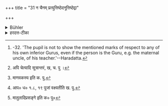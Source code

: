 +++
title = "31 न चैनम् प्रत्युत्तिष्ठेदनूत्तिष्ठेद्वा"

+++

<details><summary>Bühler</summary>

31. Nor, shall he rise to meet such an (inferior Guru) or rise after him, [^11] 


[^11]:  -32. 'The pupil is not to show the mentioned marks of respect to any of his own inferior Gurus, even if the person is the Guru, e.g. the maternal uncle, of his teacher.'--Haradatta.
</details>

<details><summary>हरदत्त-टीका</summary>

## सूत्रम्
न चैनं प्रत्युत्तिष्ठेदनुत्तिष्ठेवा[^२]पि चेत्तस्य -
गुरुः स्यात् ॥ ३१ ॥  

[^२]: अपि चेत्यादि सूत्रान्तरं, ख, च. पु ।  

### टिप्पनी
प्रत्युत्थानमप्यस्य न कर्तव्यमाचार्यस्य सकाशे । यदा पुनरसावाचार्यसकाशे त्वासित्वा गमनायोत्तिष्ठति तदाऽनूत्थानमपि न कर्तव्यम् । यद्यप्यसौ तस्य[^२१]आचार्यस्य मातुलादिः गुरुः स्यात् । [^२२] आचार्य-प्राचार्यसन्निपात' इति वक्ष्यति। तेनैव ग्यायेन[^२३]मातुलादिष्वपि प्रसङ्गे इदमुक्तम् ॥ ३१ ॥

[^२१]: माणवकस्य इति क. पु.  

[^२२]: आप० ध० १.८, १९ पूजां वक्ष्यतीति ख. पु.  

[^२३]: मातुलादिप्रसङ्गे इति क० पु०
</details>
